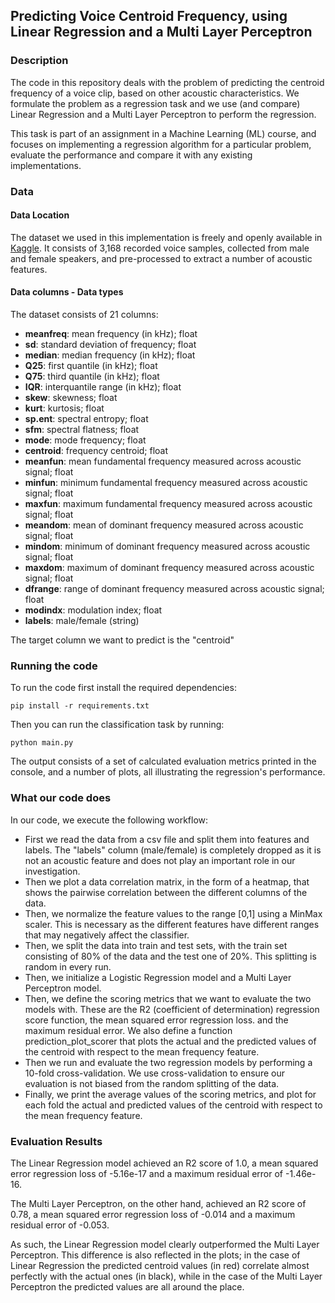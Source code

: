 ## Predicting Voice Centroid Frequency, using Linear Regression and a Multi Layer Perceptron 

### Description 

The code in this repository deals with the problem of predicting the centroid frequency of a voice clip, based on other acoustic characteristics. We formulate the problem as a regression task and we use (and compare) Linear Regression and a Multi Layer Perceptron to perform the regression.

This task is part of an assignment in a Machine Learning (ML) course, and focuses on implementing a regression algorithm for a particular problem, evaluate the performance and compare it with any existing implementations.

### Data 

#### Data Location
The dataset we used in this implementation is freely and openly available in [Kaggle](https://www.kaggle.com/primaryobjects/voicegender). It consists of 3,168 recorded voice samples, collected from male and female speakers, and pre-processed to extract a number of acoustic features.

#### Data columns - Data types

The dataset consists of 21 columns:

- **meanfreq**: mean frequency (in kHz); float
- **sd**: standard deviation of frequency; float
- **median**: median frequency (in kHz); float
- **Q25**: first quantile (in kHz); float
- **Q75**: third quantile (in kHz); float
- **IQR**: interquantile range (in kHz); float
- **skew**: skewness; float
- **kurt**: kurtosis; float
- **sp.ent**: spectral entropy; float
- **sfm**: spectral flatness; float
- **mode**: mode frequency; float
- **centroid**: frequency centroid; float
- **meanfun**: mean fundamental frequency measured across acoustic signal; float
- **minfun**: minimum fundamental frequency measured across acoustic signal; float
- **maxfun**: maximum fundamental frequency measured across acoustic signal; float
- **meandom**: mean of dominant frequency measured across acoustic signal; float
- **mindom**: minimum of dominant frequency measured across acoustic signal; float
- **maxdom**: maximum of dominant frequency measured across acoustic signal; float
- **dfrange**: range of dominant frequency measured across acoustic signal; float
- **modindx**: modulation index; float
- **labels**: male/female (string)

The target column we want to predict is the "centroid"

### Running the code

To run the code first install the required dependencies:

```
pip install -r requirements.txt
```
Then you can run the classification task by running:

```
python main.py
```

The output consists of a set of calculated evaluation metrics printed in the console, and a number of plots, all illustrating the regression's performance.

### What our code does

In our code, we execute the following workflow:

- First we read the data from a csv file and split them into features and labels. The "labels" column (male/female) is completely dropped as it is not an acoustic feature and does not play an important role in our investigation. 
- Then we plot a data correlation matrix, in the form of a heatmap, that shows the pairwise correlation between the different columns of the data.
- Then, we normalize the feature values to the range [0,1]  using a MinMax scaler. This is necessary as the different features have different ranges that may negatively affect the classifier.
- Then, we split the data into train and test sets, with the train set consisting of 80% of the data and the test one of 20%. This splitting is random in every run.
- Then, we initialize a Logistic Regression model and a Multi Layer Perceptron model.
- Then, we define the scoring metrics that we want to evaluate the two models with. These are the R2 (coefficient of determination) regression score function, the mean squared error regression loss. and the maximum residual error. We also define a function prediction_plot_scorer that plots the actual and the predicted values of the centroid with respect to the mean frequency feature.
- Then we run and evaluate the two regression models by performing a 10-fold cross-validation. We use cross-validation to ensure our evaluation is not biased from the random splitting of the data. 
- Finally, we print the average values of the scoring metrics, and plot for each fold the actual and predicted values of the centroid with respect to the mean frequency feature.

### Evaluation Results

The Linear Regression model achieved an R2 score of 1.0, a mean squared error regression loss of -5.16e-17 and a maximum residual error of -1.46e-16. 

The Multi Layer Perceptron, on the other hand, achieved an R2 score of 0.78, a mean squared error regression loss of -0.014 and a maximum residual error of -0.053. 

As such, the Linear Regression model clearly outperformed the Multi Layer Perceptron. This difference is also reflected in the plots; in the case of Linear Regression the predicted centroid values (in red) correlate almost perfectly with the actual ones (in black), while in the case of the Multi Layer Perceptron the predicted values are all around the place.







